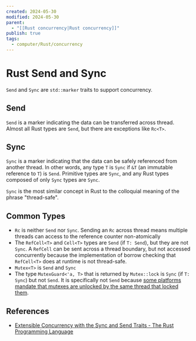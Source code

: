 ```yaml
---
created: 2024-05-30
modified: 2024-05-30
parent:
  - "[[Rust concurrency|Rust concurrency]]"
publish: true
tags:
  - computer/Rust/concurrency
---
```


# Rust Send and Sync
`Send` and `Sync` are `std::marker` traits to support concurrency.

## Send
`Send` is a marker indicating the data can be transferred across thread. Almost all Rust types are `Send`, but there are exceptions like `Rc<T>`.

## Sync
`Sync` is a marker indicating that the data can be safely referenced from another thread. In other words, any type `T` is `Sync` if `&T` (an immutable reference to `T`) is `Send`. Primitive types are `Sync`, and any Rust types composed of only `Sync` types are `Sync`.

`Sync` is the most similar concept in Rust to the colloquial meaning of the phrase "thread-safe".

## Common Types
- `Rc` is neither `Send` nor `Sync`. Sending an `Rc` across thread means multiple threads can access to the reference counter non-atomically
- The `RefCell<T>` and `Cell<T>` types are `Send` (if `T: Send`), but they are not `Sync`. A `RefCell` can be sent across a thread boundary, but not accessed concurrently because the implementation of borrow checking that `RefCell<T>` does at runtime is not thread-safe.
- `Mutex<T>` is `Send` and `Sync`
- The type `MutexGuard<'a, T>` that is returned by `Mutex::lock` is `Sync` (if `T: Sync`) but not `Send`. It is specifically not `Send` because [some platforms mandate that mutexes are unlocked by the same thread that locked them](https://github.com/rust-lang/rust/issues/23465#issuecomment-82730326).

## References
- [Extensible Concurrency with the Sync and Send Traits - The Rust Programming Language](https://rust-book.cs.brown.edu/ch16-04-extensible-concurrency-sync-and-send.html)